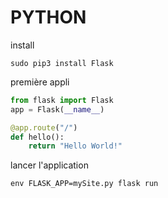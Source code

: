 
# PYTHON

install


```
sudo pip3 install Flask
```

première appli


```python
from flask import Flask
app = Flask(__name__)

@app.route("/")
def hello():
    return "Hello World!"
```

lancer l'application

```
env FLASK_APP=mySite.py flask run
```

